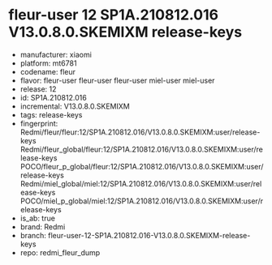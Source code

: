 # fleur-user 12 SP1A.210812.016 V13.0.8.0.SKEMIXM release-keys
- manufacturer: xiaomi
- platform: mt6781
- codename: fleur
- flavor: fleur-user
fleur-user
fleur-user
miel-user
miel-user
- release: 12
- id: SP1A.210812.016
- incremental: V13.0.8.0.SKEMIXM
- tags: release-keys
- fingerprint: Redmi/fleur/fleur:12/SP1A.210812.016/V13.0.8.0.SKEMIXM:user/release-keys
Redmi/fleur_global/fleur:12/SP1A.210812.016/V13.0.8.0.SKEMIXM:user/release-keys
POCO/fleur_p_global/fleur:12/SP1A.210812.016/V13.0.8.0.SKEMIXM:user/release-keys
Redmi/miel_global/miel:12/SP1A.210812.016/V13.0.8.0.SKEMIXM:user/release-keys
POCO/miel_p_global/miel:12/SP1A.210812.016/V13.0.8.0.SKEMIXM:user/release-keys
- is_ab: true
- brand: Redmi
- branch: fleur-user-12-SP1A.210812.016-V13.0.8.0.SKEMIXM-release-keys
- repo: redmi_fleur_dump
